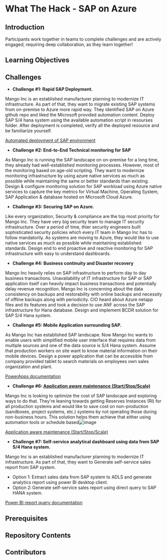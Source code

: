 # What The Hack - SAP on Azure 

## Introduction 

Participants work together in teams to complete challenges and are actively engaged, requiring deep collaboration, as they learn together!

## Learning Objectives

## Challenges

- **Challenge #1: Rapid SAP Deployment.**

Mango Inc is an established manufacturer planning to modernize IT infrastructure. As part of that, they want to migrate existing SAP systems from on-premise to Azure more rapid way. They identified SAP on Azure github repo and liked the Microsoft provided automation content. Deploy SAP S/4 hana system using the available automation script in resourses folder. After deployment is completed, verify all the deployed resource and be familiarize yourself. 
 
[Automated deployment of SAP environment](https://github.com/Microsoft-SAPonAzure-OpenHack/Learning-the-OpenHack-Way/tree/main/01-SAP-Auto-Deployment)

-  **Challenge #2: End-to-End Technical monitoring for SAP**

As Mango Inc is running the SAP landscape on on-premise for a long time, they already had well-established monitoring processes. However, most of the monitoring based on age-old scripting. They want to modernize monitoring infrastructure by using azure native services as much as possible while maintaining the same or better standards than existing. Design & configure monitoring solution for SAP workload using Azure native services to capture the key metrics for Virtual Machine, Operating System, SAP Application & database hosted on Microsoft Cloud Azure. 

-   **Challenge #3: Securing SAP on Azure.**

Like every organization, Security & compliance are the top most priority for Mango Inc. They have very big security team to manage IT security infrastructure. Over a period of time, thier security engineers built sophisticated security policies which every IT team in Mango Inc has to follow mandatorily. As systems are moving to Azure, they would like to use native services as much as possible while maintaining established standards. Design end to end proactive and reactive monitoring for SAP infrastructure with easy to understand dashboards. 


-   **Challenge #4: Business continuity and Disaster recovery**

Mango Inc heavily relies on SAP infrastructure to perform day to day business transactions. Unavailability of IT infrastructure for SAP or SAP application itself can heavily impact business transactions and potentially delay revenue recognition. Mango Inc is concerning about the data consistency on backups and restorability with online backups and necessity of offline backups along with periodicity. CIO heard about Azure netapp files and its features and took a decision to use ANF across the SAP infrastructure for Hana database. Design and implement BCDR solution for SAP S/4 Hana system. 


-   **Challenge #5: Mobile Application surrounding SAP.**

As Mango Inc has established SAP landscape. Now Mango Inc wants to enable users with simplified mobile user interface that requires data from multiple sources and one of the data source is S/4 Hana system. Assume that production workers on site want to know material information on their mobile devices. Design a power application that can be accessible from company provided tablet to search materials on employees own sales organization and plant. 

[PowerApps documentation](Student/05-PowerApps.md)


-  **Challenge #6: [Application aware maintenance (Start/Stop/Scale)](Student/06-Start-Stop-Automation.md)**

Mango Inc is looking to optimize the cost of SAP landscape and exploring ways to do that. They're leaning towards getting Reserves Instances (RI) for all production systems and would like to save cost on non-production (sandboxes, project systems, etc.) systems by not operating those during non-business hours. This solution helps them achieve that either using automation tools or schedule based![image](https://user-images.githubusercontent.com/26795040/115080638-b60ec080-9ec8-11eb-8689-245515477f22.png)

[Application aware maintenance (Start/Stop/Scale)](Student/06-Start-Stop-Automation.md)

-  **Challenge #7: Self-service analytical dashboard using data from SAP S/4 Hana system.** 

Mango Inc is an established manufacturer planning to modernize IT infrastructure. As part of that, they want to Generate self-service sales report from SAP system. 
- Option 1: Extract sales data from SAP system to ADLS and generate analytics report using power BI desktop client.
- Option 2: Generate self-service sales report using direct query to SAP HANA system.

[Power BI report query documentation](https://github.com/Microsoft-SAPonAzure-OpenHack/Learning-the-OpenHack-Way/tree/main/07-%20Power%20BI%20report%20query)

## Prerequisites

## Repository Contents

## Contributors
